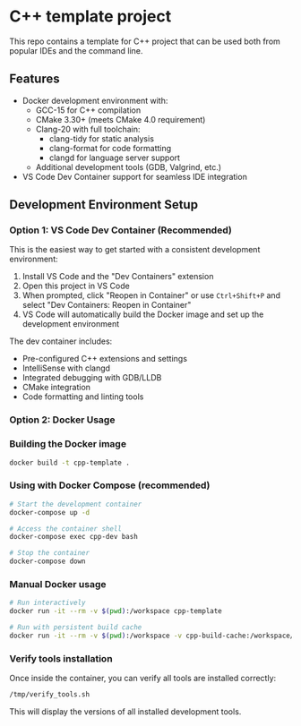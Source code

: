 # C++ template project

This repo contains a template for C++ project that can be used both
from popular IDEs and the command line.

## Features

- Docker development environment with:
  - GCC-15 for C++ compilation
  - CMake 3.30+ (meets CMake 4.0 requirement)
  - Clang-20 with full toolchain:
    - clang-tidy for static analysis
    - clang-format for code formatting
    - clangd for language server support
  - Additional development tools (GDB, Valgrind, etc.)
- VS Code Dev Container support for seamless IDE integration

## Development Environment Setup

### Option 1: VS Code Dev Container (Recommended)

This is the easiest way to get started with a consistent development environment:

1. Install VS Code and the "Dev Containers" extension
2. Open this project in VS Code
3. When prompted, click "Reopen in Container" or use `Ctrl+Shift+P` and select "Dev Containers: Reopen in Container"
4. VS Code will automatically build the Docker image and set up the development environment

The dev container includes:
- Pre-configured C++ extensions and settings
- IntelliSense with clangd
- Integrated debugging with GDB/LLDB
- CMake integration
- Code formatting and linting tools

### Option 2: Docker Usage

### Building the Docker image

```bash
docker build -t cpp-template .
```

### Using with Docker Compose (recommended)

```bash
# Start the development container
docker-compose up -d

# Access the container shell
docker-compose exec cpp-dev bash

# Stop the container
docker-compose down
```

### Manual Docker usage

```bash
# Run interactively
docker run -it --rm -v $(pwd):/workspace cpp-template

# Run with persistent build cache
docker run -it --rm -v $(pwd):/workspace -v cpp-build-cache:/workspace/build cpp-template
```

### Verify tools installation

Once inside the container, you can verify all tools are installed correctly:

```bash
/tmp/verify_tools.sh
```

This will display the versions of all installed development tools.
